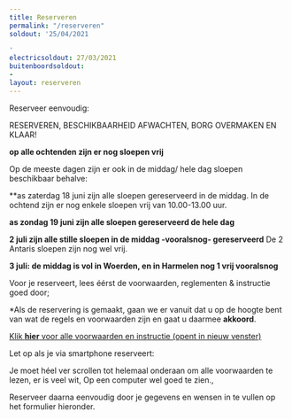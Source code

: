 ```yaml
---
title: Reserveren
permalink: "/reserveren"
soldout: '25/04/2021

'
electricsoldout: 27/03/2021
buitenboordsoldout:
- 
layout: reserveren
---
```



Reserveer eenvoudig:

RESERVEREN, BESCHIKBAARHEID AFWACHTEN, BORG OVERMAKEN EN KLAAR! 

**op alle ochtenden zijn er nog sloepen vrij**

Op de meeste dagen zijn er ook in de middag/ hele dag sloepen beschikbaar behalve:

**as zaterdag 18 juni zijn alle sloepen gereserveerd in de middag.
In de ochtend zijn er nog enkele sloepen vrij van 10.00-13.00 uur.

**as zondag 19 juni zijn alle sloepen gereserveerd de hele dag**


**2 juli zijn alle stille sloepen in de middag -vooralsnog- gereserveerd**
De 2 Antaris sloepen zijn nog wel vrij.

**3 juli: de middag is vol in Woerden, en in Harmelen nog 1 vrij vooralsnog**


Voor je reserveert, lees éérst de voorwaarden, reglementen & instructie goed door;

*Als de reservering is gemaakt, gaan we er vanuit dat u op de hoogte bent van wat de regels en voorwaarden zijn en gaat u daarmee  **akkoord**.

[Klik **hier** voor alle voorwaarden en instructie (opent in nieuw venster)](http://descheepsjongens.nl/voorwaarden)

Let op als je via smartphone reserveert: 

Je moet héel ver scrollen tot helemaal onderaan om alle voorwaarden te lezen, er is veel wit, Op een computer wel goed te zien., 

Reserveer daarna eenvoudig door je gegevens en wensen in te vullen op het formulier hieronder.
